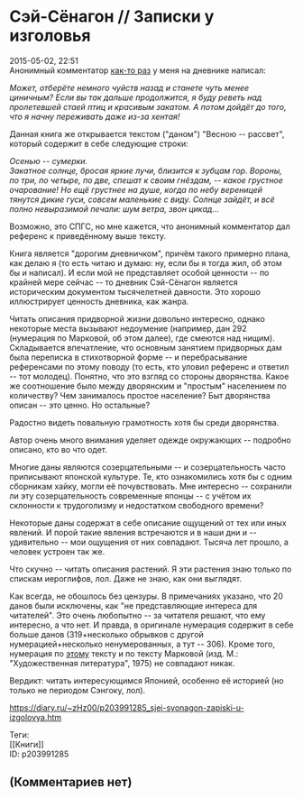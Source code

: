 Сэй-Сёнагон // Записки у изголовья
==================================

  
2015-05-02, 22:51  
 Анонимный комментатор  [как-то раз](Grisaia%20no%20Kajitsu%2001-13%20END#^c686483641)  у меня на дневнике написал:   
   
  *Может, отберёте немного чуйств назад и станете чуть менее циничным? Если вы так дальше продолжится, я буду реветь над пролетевшей стаей птиц и красивым закатом. А потом дойдёт до того, что я начну переживать даже из-за хентая!*    
   
 Данная книга же открывается текстом ("даном") "Весною -- рассвет", который содержит в себе следующие строки:   
   
  *Осенью -- сумерки.   
 Закатное солнце, бросая яркие лучи, близится к зубцам гор. Вороны, по три, по четыре, по две, спешат к своим гнёздам, -- какое грустное очарование! Но ещё грустнее на душе, когда по небу вереницей тянутся дикие гуси, совсем маленькие с виду. Солнце зайдёт, и всё полно невыразимой печали: шум ветра, звон цикад...*    
   
 Возможно, это СПГС, но мне кажется, что анонимный комментатор дал референс к приведённому выше тексту.   
   
 Книга является "дорогим дневничком", причём такого примерно плана, как делаю я (то есть читаю и думаю: ну, если бы я тогда жил, об этом бы и написал). И если мой не представляет особой ценности -- по крайней мере сейчас -- то дневник Сэй-Сёнагон является историческим документом тысячелетней давности. Это хорошо иллюстрирует ценность дневника, как жанра.   
   
 Читать описания придворной жизни довольно интересно, однако некоторые места вызывают недоумение (например, дан 292 (нумерация по Марковой, об этом далее), где смеются над нищим). Складывается впечатление, что основным занятием придворных дам была переписка в стихотворной форме -- и перебрасывание референсами по этому поводу (то есть, кто уловил референс и ответил -- тот молодец). Понятно, что это взгляд со стороны дворянства. Какое же соотношение было между дворянским и "простым" населением по количеству? Чем занималось простое население? Быт дворянства описан -- это ценно. Но остальные?   
   
 Радостно видеть повальную грамотность хотя бы среди дворянства.   
   
 Автор очень много внимания уделяет одежде окружающих -- подробно описано, кто во что одет.   
   
 Многие даны являются созерцательными -- и созерцательность часто приписывают японской культуре. Те, кто ознакомились хотя бы с одним сборникам хайку, могли её почувствовать. Мне интересно -- сохранили ли эту созерцательность современные японцы -- с учётом их склонности к трудоголизму и недостатком свободного времени?   
   
 Некоторые даны содержат в себе описание ощущений от тех или иных явлений. И порой такие явления встречаются и в наши дни и -- удивительно -- мои ощущения от них совпадают. Тысяча лет прошло, а человек устроен так же.   
   
 Что скучно -- читать описания растений. Я эти растения знаю только по спискам иероглифов, лол. Даже не знаю, как они выглядят.   
   
 Как всегда, не обошлось без цензуры. В примечаниях указано, что 20 данов были исключены, как "не представляющие интереса для читателей". Это очень любопытно -- за читателя решают, что ему интересно, а что нет. И правда, в оригинале нумерация содержит в себе больше данов (319+несколько обрывков с другой нумерацией+несколько ненумерованных, а тут -- 306). Кроме того, нумерация по  [этому](http://jti.lib.virginia.edu/japanese/sei/makura/SeiMaku.html)  тексту и по тексту Марковой (изд. М.: "Художественная литература", 1975) не совпадают никак.   
   
 Вердикт: читать интересующимся Японией, особенно её историей (но только не периодом Сэнгоку, лол).   
  
<https://diary.ru/~zHz00/p203991285_sjej-syonagon-zapiski-u-izgolovya.htm>  
  
Теги:  
[[Книги]]  
ID: p203991285  


(Комментариев нет)
------------------
